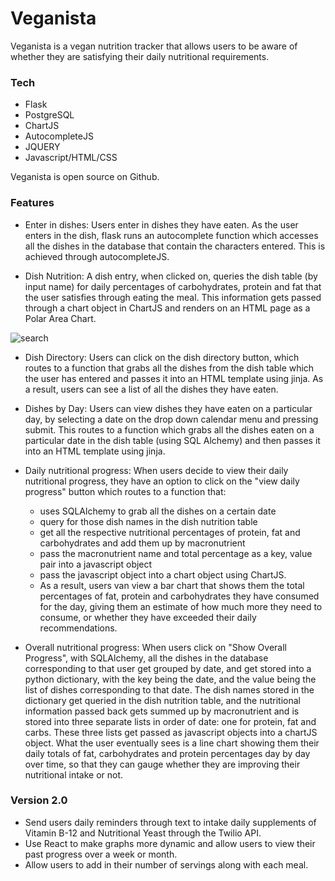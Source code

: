 # Veganista

Veganista is a vegan nutrition tracker that allows users to be aware of whether they are satisfying their daily nutritional requirements. 

### Tech

* Flask 
* PostgreSQL 
* ChartJS 
* AutocompleteJS  
* JQUERY 
* Javascript/HTML/CSS

Veganista is open source on Github.

### Features

* Enter in dishes: Users enter in dishes they have eaten. As the user enters in the dish, flask runs an autocomplete function which accesses all the dishes in the database that contain the characters entered. This is achieved through autocompleteJS. 

* Dish Nutrition: A dish entry, when clicked on, queries the dish table (by input name) for daily percentages of carbohydrates, protein and fat that the user satisfies through eating the meal. This information gets passed through a chart object in ChartJS and renders on an HTML page as a Polar Area Chart. 

<img src="/Gifs/search.gif" alt="search">

* Dish Directory: Users can click on the dish directory button, which routes to a function that grabs all the dishes from the dish table which the user has entered and passes it into an HTML template using jinja. As a result, users can see a list of all the dishes they have eaten. 

* Dishes by Day: Users can view dishes they have eaten on a particular day, by selecting a date on the drop down calendar menu and pressing submit. This routes to a function which grabs all the dishes eaten on a particular date in the dish table (using SQL Alchemy) and then passes it into an HTML template using jinja. 

* Daily nutritional progress: When users decide to view their daily nutritional progress, they have an option to click on the "view daily progress" button which routes to a function that:
  * uses SQLAlchemy to grab all the dishes on a certain date
  * query for those dish names in the dish nutrition table
  * get all the respective nutritional percentages of protein, fat and carbohydrates and add them up by macronutrient
  * pass the macronutrient name and total percentage as a key, value pair into a javascript object
  * pass the javascript object into a chart object using ChartJS.
  * As a result, users van view a bar chart that shows them the total percentages of fat, protein and carbohydrates they have consumed for the day, giving them an estimate of how much more they need to consume, or whether they have exceeded their daily recommendations. 

* Overall nutritional progress: When users click on "Show Overall Progress", with SQLAlchemy, all the dishes in the database corresponding to that user get grouped by date, and get stored into a python dictionary, with the key being the date, and the value being the list of dishes corresponding to that date. The dish names stored in the dictionary get queried in the dish nutrition table, and the nutritional information passed back gets summed up by macronutrient and is stored into three separate lists in order of date: one for protein, fat and carbs. These three lists get passed as javascript objects into a chartJS object. What the user eventually sees is a line chart showing them their daily totals of fat, carbohydrates and protein percentages day by day over time, so that they can gauge whether they are improving their nutritional intake or not. 


### Version 2.0
* Send users daily reminders through text to intake daily supplements of Vitamin B-12 and Nutritional Yeast through the Twilio API. 
* Use React to make graphs more dynamic and allow users to view their past progress over a week or month. 
* Allow users to add in their number of servings along with each meal.

